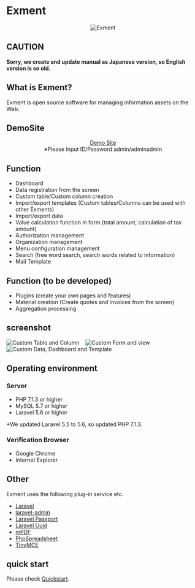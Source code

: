 # Exment
<p align="center">
<img src="https://exment.net/docs/img/common/exment_logo_side.png" alt="Exment">
</p>

## CAUTION
**Sorry, we create and update manual as Japanese version, so English version is so old.**

## What is Exment?
Exment is open source software for managing information assets on the Web.  

## DemoSite
<p align="center">
<a href="https://demo.exment.net/admin">Demo Site</a>
<br/>※Please Input ID/Password admin/adminadmin
</p>

## Function
- Dashboard
- Data registration from the screen
- Custom table/Custom column creation
- Import/export templates (Custom tables/Columns can be used with other Exments)
- Import/export data
- Value calculation function in form (total amount, calculation of tax amount)
- Authorization management
- Organization management
- Menu configuration management
- Search (free word search, search words related to information)
- Mail Template

## Function (to be developed)
- Plugins (create your own pages and features)
- Material creation (Create quotes and invoices from the screen)
- Aggregation processing

## screenshot
![Custom Table and Column](https://exment.net/docs/img/common/screenshot_table_and_column.jpg)
  
![Custom Form and view](https://exment.net/docs/img/common/screenshot_form_and_view.jpg)
  
![Custom Data, Dashboard and Template](https://exment.net/docs/img/common/screenshot_data_dashboard_template.jpg)


## Operating environment
### Server
- PHP 7.1.3 or higher
- MySQL 5.7 or higher
- Laravel 5.6 or higher

*We updated Laravel 5.5 to 5.6, so updated PHP 7.1.3.

### Verification Browser
- Google Chrome
- Internet Explorer

## Other
Exment uses the following plug-in service etc.
+ [Laravel](https://laravel.com/)
+ [laravel-admin](http://laravel-admin.org/)
+ [Laravel Passport](https://github.com/laravel/passport)
+ [Laravel Uuid](https://github.com/webpatser/laravel-uuid)
+ [mPDF](https://github.com/mpdf/mpdf)
+ [PhpSpreadsheet](https://github.com/phpoffice/phpspreadsheet)
+ [TinyMCE](https://www.tiny.cloud/)

## quick start
Please check [Quickstart](quickstart.md).